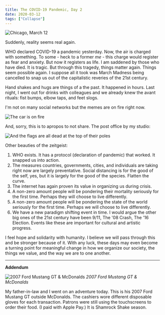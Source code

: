 ```yaml
---
title: The COVID-19 Pandemic, Day 2
date: 2020-03-12
tags: ["Collapse"]
---
```


![Chicago, March 12](/images/covid-19-pandemic-day-2.jpg)

Suddenly, reality seems real again.

<!--x-->

WHO declared COVID-19 a pandemic yesterday. Now, the air is charged with something. To some - heck to a former _me_ - this charge would register as fear and anxiety. But now it registers as life. I am saddened by those who have died. It is tragic. But through this tragedy, things matter again. Things seem possible again. I suppose all it took was March Madness being cancelled to snap us out of the capitalistic reveries of the 21st century.

Hand shakes and hugs are things of a the past. It happened in hours. Last night, I went out for drinks with colleagues and we already knew the avant rituals: fist bumps, elbow taps, and feet slogs.

I'm not on many social networks but the memes are on fire right now.

![The car is on fire](/images/the-car-is-on-fire.jpg)

And, sorry, this is to apropos to not share. The post office by my studio:

![And the flags are all dead at the top of their poles](/images/the-flags-are-all-dead.jpg)

Other beauties of the zeitgeist:

1. WHO exists. It has a protocol (declaration of pandemic) that worked. It snapped us into action.
2. The measures countries, governments, cities, and individuals are taking right now are largely preventative. Social distancing is for the good of the self, yes, but it is largely for the good of the species. Flatten the curve.
3. The internet has again proven its value in organizing us during crisis.
4. A non-zero amount people will be pondering their mortality seriously for the first time. Perhaps they will choose to live differently.
5. A non-zero amount people will be pondering the state of the world seriously for the first time. Perhaps we will choose to live differently.
6. We have a new paradigm shifting event in time. I would argue the other big ones of the 21st century have been 9/11, The '08 Crash, The '16 Election. Events like these are important for cultural and artistic progress.

I feel hope and solidarity with humanity. I believe we will pass through this and be stronger because of it. With any luck, these days may even become a turning point for meaningful change in how we organize our society, the things we value, and the way we are to one another.

---

**Addendum**

![2007 Ford Mustang GT & McDonalds](/images/mustang-and-mcdonalds.jpg)
_2007 Ford Mustang GT & McDonalds_

My father-in-law and I went on an adventure today. This is his 2007 Ford Mustang GT outside McDonalds. The cashiers wore different disposable gloves for each transaction. Patrons were still using the touchscreens to order their food. (I paid with Apple Pay.) It is Shamrock Shake season.
